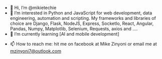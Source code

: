 - 👋 Hi, I’m @mikietechie
- 👀 I’m interested in Python and JavaScript for web development, data engineering, automation and scripting. My frameworks and libraries of choice are Django, Flask, NodeJS, Express, SocketIo, React, Angular, Pandas, Numpy, Matplotlib, Selenium, Requests, axios and ....
- 🌱 I’m currently learning [AI and mobile development]
<!--- 💞️ I’m looking to collaborate on ...--->
- 📫 How to reach me: hit me on facebook at Mike Zinyoni or email me at mzinyoni7@outlook.com

<!---
mikietechie/mikietechie is a ✨ special ✨ repository because its `README.md` (this file) appears on your GitHub profile.
You can click the Preview link to take a look at your changes.
--->
